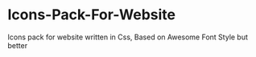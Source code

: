 # Icons-Pack-For-Website
Icons pack for website written in Css, Based on Awesome Font Style but better
